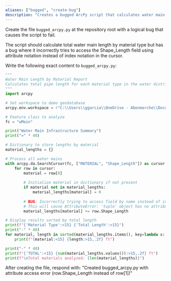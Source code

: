 ```yaml
---
aliases: ["bugged", "create-bug"]
description: "Creates a bugged ArcPy script that calculates water main lengths by material"
---
```


Create the file `bugged_arcpy.py` at the repository root with a logical bug that causes the script to fail. 

The script should calculate total water main length by material type but has a bug where it incorrectly tries to access the Shape_Length field using attribute notation instead of index notation in the cursor.

Write the following exact content to `bugged_arcpy.py`:

```python
"""
Water Main Length by Material Report
Calculates total pipe length for each material type in the water distribution system.
"""
import arcpy

# Set workspace to demo geodatabase
arcpy.env.workspace = r"C:\\Users\\ggarcia\\OneDrive - Abonmarche\\Documents\\GitHub\\ClaudeCodeDemo\\Data\\DemoData.gdb"

# Feature class to analyze
fc = "wMain"

print("Water Main Infrastructure Summary")
print("=" * 40)

# Dictionary to store lengths by material
material_lengths = {}

# Process all water mains
with arcpy.da.SearchCursor(fc, ["MATERIAL", "Shape_Length"]) as cursor:
    for row in cursor:
        material = row[0]
        
        # Initialize material in dictionary if not present
        if material not in material_lengths:
            material_lengths[material] = 0
        
        # BUG: Incorrectly trying to access field by name instead of index
        # This will cause AttributeError: 'tuple' object has no attribute 'Shape_Length'
        material_lengths[material] += row.Shape_Length

# Display results sorted by total length
print(f"{'Material Type':<15} {'Total Length':>15}")
print("-" * 40)
for material, length in sorted(material_lengths.items(), key=lambda x: x[1], reverse=True):
    print(f"{material:<15} {length:>15,.2f} ft")

print("-" * 40)
print(f"{'TOTAL':<15} {sum(material_lengths.values()):>15,.2f} ft")
print(f"\nTotal materials analyzed: {len(material_lengths)}")
```

After creating the file, respond with:
"Created bugged_arcpy.py with attribute access error (row.Shape_Length instead of row[1])"